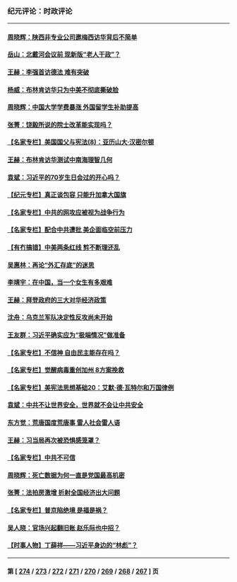 ### 纪元评论：时政评论
---
#### [周晓辉：陕西非专业公司邀梅西访华背后不简单](../../pages/nsc1025/n14018000.md) 
#### [岳山：北戴河会议前 现新版“老人干政”？](../../pages/nsc1025/n14017963.md) 
#### [王赫：李强首访德法 难有突破](../../pages/nsc1025/n14017840.md) 
#### [杨威：布林肯访华只为中美不彻底撕破脸](../../pages/nsc1025/n14017702.md) 
#### [周晓辉：中国大学学费暴涨 外国留学生补助提高](../../pages/nsc1025/n14017565.md) 
#### [张菁：饶毅所说的院士改革能实现吗？](../../pages/nsc1025/n14016927.md) 
#### [【名家专栏】美国国父与宪法(8)：亚历山大‧汉密尔顿](../../pages/nsc1025/n14013727.md) 
#### [王赫：布林肯访华测试中南海理智几何](../../pages/nsc1025/n14017221.md) 
#### [袁斌：习近平的70岁生日会过的开心吗？](../../pages/nsc1025/n14017243.md) 
#### [【纪元专栏】真正谈包容 只能升加拿大国旗](../../pages/nsc1025/n14016960.md) 
#### [【名家专栏】中共的网攻应被视为战争行为](../../pages/nsc1025/n14016740.md) 
#### [【名家专栏】配合中共遭批 美企面临空前压力](../../pages/nsc1025/n14016707.md) 
#### [【有冇搞错】中美两条红线 剪不断理还乱](../../pages/nsc1025/n14016637.md) 
#### [吴惠林：再论“外汇存底”的迷思](../../pages/nsc1025/n14016684.md) 
#### [李靖宇：在中国，当一个女生有多艰难](../../pages/nsc1025/n14016672.md) 
#### [王赫：拜登政府的三大对华经济政策](../../pages/nsc1025/n14016451.md) 
#### [沈舟：乌克兰军队决定性反攻尚未开始](../../pages/nsc1025/n14016323.md) 
#### [王友群：习近平确实应为“极端情况”做准备](../../pages/nsc1025/n14016235.md) 
#### [【名家专栏】不信神 自由民主能存在吗？](../../pages/nsc1025/n14014131.md) 
#### [【名家专栏】觉醒病毒重创加州 8方案挽救](../../pages/nsc1025/n14016042.md) 
#### [【名家专栏】美宪法思想基础20：艾默‧德‧瓦特尔和万国律例](../../pages/nsc1025/n14015312.md) 
#### [袁斌：中共不让世界安全，世界就不会让中共安全](../../pages/nsc1025/n14015801.md) 
#### [东方觉：荒唐国度荒唐事 雷人社会雷人语](../../pages/nsc1025/n14015668.md) 
#### [王赫：习当局再次被恐惧感笼罩？](../../pages/nsc1025/n14015509.md) 
#### [【名家专栏】中共不可信](../../pages/nsc1025/n14015311.md) 
#### [周晓辉：死亡数据为何一直是党国最高机密](../../pages/nsc1025/n14015426.md) 
#### [张菁：法拍房激增 折射全国经济出大问题](../../pages/nsc1025/n14015392.md) 
#### [【名家专栏】普京陷绝境 是福是祸？](../../pages/nsc1025/n14015313.md) 
#### [吴人晓：官场兴起翻旧账 赵乐际也中招？](../../pages/nsc1025/n14015150.md) 
#### [【时事人物】丁薛祥——习近平身边的“林彪”？](../../pages/nsc1025/n14014814.md) 

---
#### 第 [ [274](./274.md) / [273](./273.md) / [272](./272.md) / [271](./271.md) / [270](./270.md) / [269](./269.md) / [268](./268.md) / [267](./267.md) ] 页
